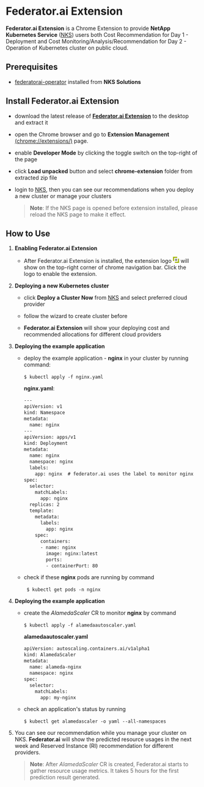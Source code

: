 # Federator.ai Extension

**Federator.ai Extension** is a Chrome Extension to provide **NetApp Kubernetes Service** ([NKS](https://nks.netapp.io)) users both Cost Recommendation for Day 1 - Deployment and Cost Monitoring/Analysis/Recommendation for Day 2 - Operation of Kubernetes cluster on public cloud.



## Prerequisites

- [federatorai-operator](https://nks.netapp.io/solutions/gallery/trusted-charts) installed from **NKS Solutions**

  

## Install Federator.ai Extension

- download the latest release of [**Federator.ai Extension**](https://github.com/containers-ai/federatorai-extension/tree/master/release) to the desktop and extract it 

- open the Chrome browser and go to **Extension Management** [(chrome://extensions/)](chrome://extensions/) page.

- enable **Developer Mode** by clicking the toggle switch on the top-right of the page

- click **Load unpacked** button and select **chrome-extension** folder from extracted zip file

- login to [NKS](https://cloud.netapp.com/kubernetes-service), then you can see our recommendations when you deploy a new cluster or manage your clusters

  > **Note**: If the NKS page is opened before extension installed, please reload the NKS page to make it  effect.

  

## How to Use 

1. **Enabling Federator.ai Extension**

   - After Federator.ai Extension is installed, the extension logo ![logo](/images/favicon.png) will show on the top-right corner of chrome navigation bar. Click the logo to enable the extension.

     

2. **Deploying a new Kubernetes cluster**

   - click **Deploy a Cluster Now** from [NKS](https://cloud.netapp.com/kubernetes-service) and select preferred cloud provider

   - follow the wizard to create cluster before 

   - **Federator.ai Extension** will show your deploying cost and recommended allocations for different cloud providers

     

3. **Deploying the example application**

   - deploy the example application - **nginx** in your cluster by running command:

     ```$ kubectl apply -f nginx.yaml```

     **nginx.yaml**:

     ```
     ---
     apiVersion: v1
     kind: Namespace
     metadata:
       name: nginx
     ---
     apiVersion: apps/v1
     kind: Deployment
     metadata:
       name: nginx
       namespace: nginx
       labels:
         app: nginx  # federator.ai uses the label to monitor nginx
     spec:
       selector:
         matchLabels:
           app: nginx
       replicas: 2
       template:
         metadata:
           labels:
             app: nginx
         spec:
           containers:
           - name: nginx
             image: nginx:latest
             ports:
             - containerPort: 80
     ```

     

   - check if these **nginx** pods are running by command

     ``` $ kubectl get pods -n nginx```

     

 4. **Deploying the example application**

    - create the _AlamedaScaler_ CR to monitor **nginx** by command

      ```$ kubectl apply -f alamedaautoscaler.yaml```

      **alamedaautoscaler.yaml**

      ```
      apiVersion: autoscaling.containers.ai/v1alpha1
      kind: AlamedaScaler
      metadata:
        name: alameda-nginx
        namespace: nginx
      spec:
        selector:
          matchLabels:
            app: my-nginx
      ```

    - check an application's status by running 

      ```$ kubectl get alamedascaler -o yaml --all-namespaces```



5. You can see our recommendation while you manage your cluster on NKS. **Federator.ai** will show the predicted resource usages in the next week and Reserved Instance (RI) recommendation for different providers.

   > **Note**: After _AlamedaScaler_ CR is created, Federator.ai starts to gather resource usage metrics. It takes 5 hours for the first prediction result generated.


